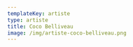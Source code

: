 ```yaml
---
templateKey: artiste
type: artiste
title: Coco Belliveau
image: /img/artiste-coco-belliveau.png
---
```

